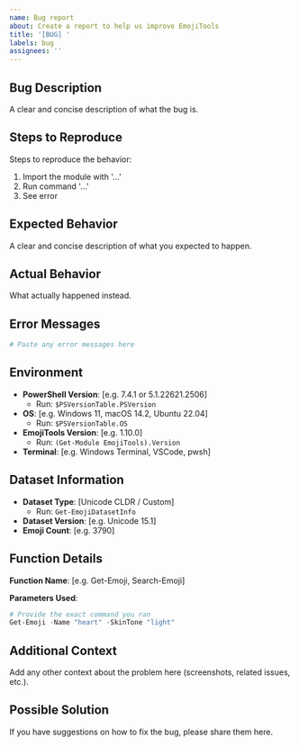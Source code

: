 ```yaml
---
name: Bug report
about: Create a report to help us improve EmojiTools
title: '[BUG] '
labels: bug
assignees: ''
---
```


## Bug Description
A clear and concise description of what the bug is.

## Steps to Reproduce
Steps to reproduce the behavior:
1. Import the module with '...'
2. Run command '...'
3. See error

## Expected Behavior
A clear and concise description of what you expected to happen.

## Actual Behavior
What actually happened instead.

## Error Messages
```powershell
# Paste any error messages here
```

## Environment
- **PowerShell Version**: [e.g. 7.4.1 or 5.1.22621.2506]
  - Run: `$PSVersionTable.PSVersion`
- **OS**: [e.g. Windows 11, macOS 14.2, Ubuntu 22.04]
  - Run: `$PSVersionTable.OS`
- **EmojiTools Version**: [e.g. 1.10.0]
  - Run: `(Get-Module EmojiTools).Version`
- **Terminal**: [e.g. Windows Terminal, VSCode, pwsh]

## Dataset Information
- **Dataset Type**: [Unicode CLDR / Custom]
  - Run: `Get-EmojiDatasetInfo`
- **Dataset Version**: [e.g. Unicode 15.1]
- **Emoji Count**: [e.g. 3790]

## Function Details
**Function Name**: [e.g. Get-Emoji, Search-Emoji]

**Parameters Used**:
```powershell
# Provide the exact command you ran
Get-Emoji -Name "heart" -SkinTone "light"
```

## Additional Context
Add any other context about the problem here (screenshots, related issues, etc.).

## Possible Solution
If you have suggestions on how to fix the bug, please share them here.
